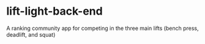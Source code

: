 # lift-light-back-end
A ranking community app for competing in the three main lifts (bench press, deadlift, and squat)
